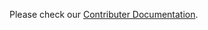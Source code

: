 Please check our [Contributer Documentation](https://matrix-python.github.io/docs/contributing/contribute_to_the_website/).
